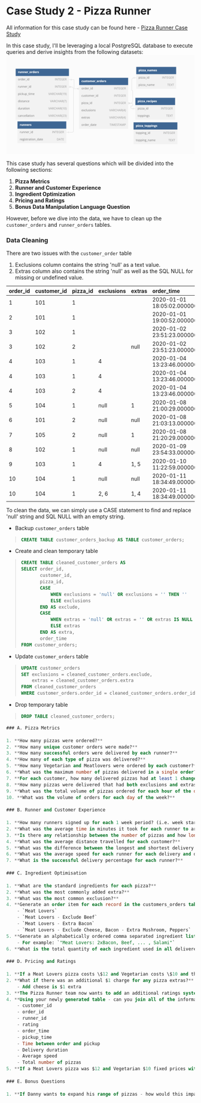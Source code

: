 # Case Study 2 - Pizza Runner
All information for this case study can be found here - [Pizza Runner Case Study](https://8weeksqlchallenge.com/case-study-2/)


In this case study, I'll be leveraging a local PostgreSQL database to execute queries and derive insights from the following datasets:
![alt text](image.png)

This case study has several questions which will be divided into the following sections:

1. **Pizza Metrics**
2. **Runner and Customer Experience**
3. **Ingredient Optimization**
4. **Pricing and Ratings**
5. **Bonus Data Manipulation Language Question**

However, before we dive into the data, we have to clean up the `customer_orders` and `runner_orders` tables.

### Data Cleaning

There are two issues with the `customer_order` table

1. Exclusions column contains the string 'null' as a text value.
2. Extras column also contains the string 'null' as well as the SQL NULL for missing or undefined value.

| order\_id | customer\_id | pizza\_id | exclusions | extras | order\_time |
| :--- | :--- | :--- | :--- | :--- | :--- |
| 1 | 101 | 1 |  |  | 2020-01-01 18:05:02.000000 |
| 2 | 101 | 1 |  |  | 2020-01-01 19:00:52.000000 |
| 3 | 102 | 1 |  |  | 2020-01-02 23:51:23.000000 |
| 3 | 102 | 2 |  | null | 2020-01-02 23:51:23.000000 |
| 4 | 103 | 1 | 4 |  | 2020-01-04 13:23:46.000000 |
| 4 | 103 | 1 | 4 |  | 2020-01-04 13:23:46.000000 |
| 4 | 103 | 2 | 4 |  | 2020-01-04 13:23:46.000000 |
| 5 | 104 | 1 | null | 1 | 2020-01-08 21:00:29.000000 |
| 6 | 101 | 2 | null | null | 2020-01-08 21:03:13.000000 |
| 7 | 105 | 2 | null | 1 | 2020-01-08 21:20:29.000000 |
| 8 | 102 | 1 | null | null | 2020-01-09 23:54:33.000000 |
| 9 | 103 | 1 | 4 | 1, 5 | 2020-01-10 11:22:59.000000 |
| 10 | 104 | 1 | null | null | 2020-01-11 18:34:49.000000 |
| 10 | 104 | 1 | 2, 6 | 1, 4 | 2020-01-11 18:34:49.000000 |


To clean the data, we can simply use a CASE statement to find and replace 'null' string and SQL NULL with an empty string.

- Backup `customer_orders` table

> ```sql
> CREATE TABLE customer_orders_backup AS TABLE customer_orders;
> 
> ```

- Create and clean temporary table

> ```sql
> CREATE TABLE cleaned_customer_orders AS
> SELECT order_id,
>        customer_id,
>        pizza_id,
>        CASE
>            WHEN exclusions = 'null' OR exclusions = '' THEN ''
>            ELSE exclusions
>        END AS exclude,
>        CASE
>            WHEN extras = 'null' OR extras = '' OR extras IS NULL THEN ''
>            ELSE extras
>        END AS extra,
>        order_time
> FROM customer_orders;
> 
> ```

- Update `customer_orders` table

> ```sql
> UPDATE customer_orders
> SET exclusions = cleaned_customer_orders.exclude,
>     extras = cleaned_customer_orders.extra
> FROM cleaned_customer_orders
> WHERE customer_orders.order_id = cleaned_customer_orders.order_id;
> 
> ```

- Drop temporary table

> ```sql
> DROP TABLE cleaned_customer_orders;
> 
> ```

```sql
### A. Pizza Metrics

1. **How many pizzas were ordered?**
2. **How many unique customer orders were made?**
3. **How many successful orders were delivered by each runner?**
4. **How many of each type of pizza was delivered?**
5. **How many Vegetarian and Meatlovers were ordered by each customer?**
6. **What was the maximum number of pizzas delivered in a single order?**
7. **For each customer, how many delivered pizzas had at least 1 change and how many had no changes?**
8. **How many pizzas were delivered that had both exclusions and extras?**
9. **What was the total volume of pizzas ordered for each hour of the day?**
10. **What was the volume of orders for each day of the week?**

### B. Runner and Customer Experience

1. **How many runners signed up for each 1 week period? (i.e. week starts 2021-01-01)**
2. **What was the average time in minutes it took for each runner to arrive at the Pizza Runner HQ to pickup the order?**
3. **Is there any relationship between the number of pizzas and how long the order takes to prepare?**
4. **What was the average distance travelled for each customer?**
5. **What was the difference between the longest and shortest delivery times for all orders?**
6. **What was the average speed for each runner for each delivery and do you notice any trend for these values?**
7. **What is the successful delivery percentage for each runner?**

### C. Ingredient Optimisation

1. **What are the standard ingredients for each pizza?**
2. **What was the most commonly added extra?**
3. **What was the most common exclusion?**
4. **Generate an order item for each record in the customers_orders table in the format of one of the following:**
    - `Meat Lovers`
    - `Meat Lovers - Exclude Beef`
    - `Meat Lovers - Extra Bacon`
    - `Meat Lovers - Exclude Cheese, Bacon - Extra Mushroom, Peppers`
5. **Generate an alphabetically ordered comma separated ingredient list for each pizza order from the customer_orders table and add a 2x in front of any relevant ingredients**
    - For example: `"Meat Lovers: 2xBacon, Beef, ... , Salami"`
6. **What is the total quantity of each ingredient used in all delivered pizzas sorted by most frequent first?**

### D. Pricing and Ratings

1. **If a Meat Lovers pizza costs \$12 and Vegetarian costs \$10 and there were no charges for changes - how much money has Pizza Runner made so far if there are no delivery fees?**
2. **What if there was an additional $1 charge for any pizza extras?**
    - Add cheese is $1 extra
3. **The Pizza Runner team now wants to add an additional ratings system that allows customers to rate their runner, how would you design an additional table for this new dataset - generate a schema for this new table and insert your own data for ratings for each successful customer order between 1 to 5.**
4. **Using your newly generated table - can you join all of the information together to form a table which has the following information for successful deliveries?**
    - customer_id
    - order_id
    - runner_id
    - rating
    - order_time
    - pickup_time
    - Time between order and pickup
    - Delivery duration
    - Average speed
    - Total number of pizzas
5. **If a Meat Lovers pizza was $12 and Vegetarian $10 fixed prices with no cost for extras and each runner is paid $0.30 per kilometre traveled - how much money does Pizza Runner have left over after these deliveries?**

### E. Bonus Questions

1. **If Danny wants to expand his range of pizzas - how would this impact the existing data design? Write an INSERT statement to demonstrate what would happen if a new Supreme pizza with all the toppings was added to the Pizza Runner menu?**
